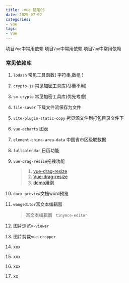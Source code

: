 ```yaml
---
title: -vue 随笔05
date: 2025-07-02
categories: 
- Vue
tags:
- Vue
---
```

项目`Vue`中常用依赖
项目`Vue`中常用依赖
项目`Vue`中常用依赖

<!-- more -->

### 常见依赖库

1. `lodash` 常见工具函数( 字符串,数组 )

2. `crypto-js` 常见加密工具库(尽量不用)

3. `sm-crypto` 常见加密工具库(优先考虑)

4. `file-saver` 下载文件流保存为文件

5. `vite-plugin-static-copy` 拷贝源文件到打包目录文件下

6. `vue-echarts` 图表

7. `element-china-area-data` 中国省市区级联数据

8. `fullcalendar` 日历功能

9. `vue-drag-resize`拖拽功能

   > 1. [vue-drag-resize](https://github.com/zhaodafei/temp_springBoot_vue/blob/vueVite/vue-drag-resize)
   > 2. [Vue-drag-resize](https://zhuanlan.zhihu.com/p/407509202)
   > 3. [demo用例](https://kirillmurashov.com/vue-drag-resize/)

10. `docx-preview`文档word预览

11. `wangeditor`富文本编辑器

    > 富文本编辑器 ` tinymce-editor`

12. 图片浏览`v-viewer`

13. 图片剪裁`vue-cropper`

14. xxx

15. xxx

16. xxx

17. xx























